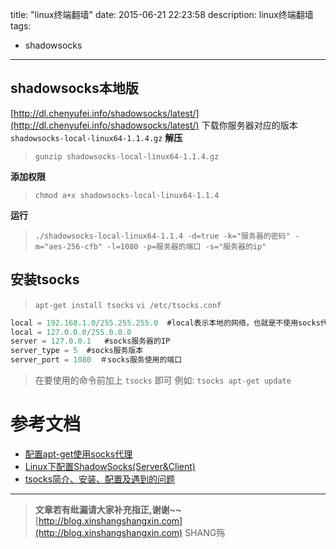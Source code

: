 title: "linux终端翻墙"
date: 2015-06-21 22:23:58
description: linux终端翻墙
tags:
- shadowsocks
---


## shadowsocks本地版
[http://dl.chenyufei.info/shadowsocks/latest/](http://dl.chenyufei.info/shadowsocks/latest/)
下载你服务器对应的版本`shadowsocks-local-linux64-1.1.4.gz`
**解压**
> `gunzip shadowsocks-local-linux64-1.1.4.gz`

**添加权限**
> `chmod a+x shadowsocks-local-linux64-1.1.4`

**运行**
> `./shadowsocks-local-linux64-1.1.4 -d=true -k="服务器的密码" -m="aes-256-cfb" -l=1080 -p=服务器的端口 -s="服务器的ip"`

## 安装tsocks
> `apt-get install tsocks`
> `vi /etc/tsocks.conf`

```js
local = 192.168.1.0/255.255.255.0  #local表示本地的网络，也就是不使用socks代理的网络
local = 127.0.0.0/255.0.0.0
server = 127.0.0.1   #socks服务器的IP
server_type = 5  #socks服务版本
server_port = 1080  ＃socks服务使用的端口
```

> 在要使用的命令前加上 `tsocks` 即可 
> 例如: `tsocks apt-get update`

# 参考文档

- [配置apt-get使用socks代理](http://www.joecen.com/2008/02/17/config-apt-get-use-socks-proxy/)
- [Linux下配置ShadowSocks(Server&Client)](http://www.ahlinux.com/start/base/21679.html)
- [tsocks简介、安装、配置及遇到的问题](http://www.51testing.com/html/38/225738-246084.html)


-----------------------

> **文章若有纰漏请大家补充指正,谢谢~~**
> [http://blog.xinshangshangxin.com](http://blog.xinshangshangxin.com) SHANG殇

